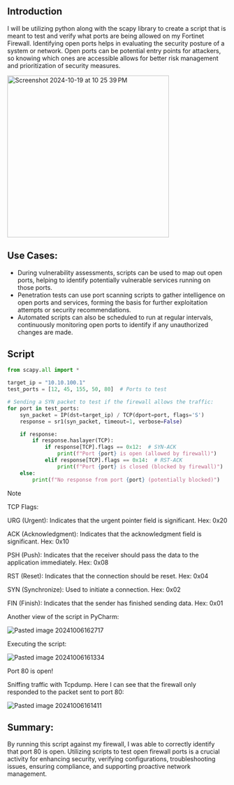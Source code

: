 ## Introduction

I will be utilizing python along with the scapy library to create a script that is meant to test and verify what ports are being allowed on my Fortinet Firewall. Identifying open ports helps in evaluating the security posture of a system or network. Open ports can be potential entry points for attackers, so knowing which ones are accessible allows for better risk management and prioritization of security measures.

<img width="370" alt="Screenshot 2024-10-19 at 10 25 39 PM" src="https://github.com/user-attachments/assets/7e1434c5-79f4-45e4-a8ff-4ec6ddb066d6">

## Use Cases:

+ During vulnerability assessments, scripts can be used to map out open ports, helping to identify potentially vulnerable services running on those ports.
+ Penetration tests can use port scanning scripts to gather intelligence on open ports and services, forming the basis for further exploitation attempts or security recommendations.
+ Automated scripts can also be scheduled to run at regular intervals, continuously monitoring open ports to identify if any unauthorized changes are made.

## Script

```python
from scapy.all import *

target_ip = "10.10.100.1"
test_ports = [12, 45, 155, 50, 80]  # Ports to test

# Sending a SYN packet to test if the firewall allows the traffic:
for port in test_ports:
    syn_packet = IP(dst=target_ip) / TCP(dport=port, flags='S')
    response = sr1(syn_packet, timeout=1, verbose=False)

    if response:
        if response.haslayer(TCP):
            if response[TCP].flags == 0x12:  # SYN-ACK
                print(f"Port {port} is open (allowed by firewall)")
            elif response[TCP].flags == 0x14:  # RST-ACK
                print(f"Port {port} is closed (blocked by firewall)")
    else:
        print(f"No response from port {port} (potentially blocked)")

```

> [!NOTE]
> 
> TCP Flags:
> 
> URG (Urgent): Indicates that the urgent pointer field is significant.
> Hex: 0x20
> 
> ACK (Acknowledgment): Indicates that the acknowledgment field is significant.
> Hex: 0x10
>
> PSH (Push): Indicates that the receiver should pass the data to the application immediately.
> Hex: 0x08
>
> RST (Reset): Indicates that the connection should be reset.
>Hex: 0x04
>
> SYN (Synchronize): Used to initiate a connection.
> Hex: 0x02
>
> FIN (Finish): Indicates that the sender has finished sending data.
> Hex: 0x01

Another view of the script in PyCharm:

![Pasted image 20241006162717](https://github.com/user-attachments/assets/16a6a7c0-4b0a-4a8f-b7ba-7cf87c8dab37)

Executing the script:

![Pasted image 20241006161334](https://github.com/user-attachments/assets/13db4237-c0f1-4987-8cbc-7c155608ce1f)

Port 80 is open!

Sniffing traffic with Tcpdump. Here I can see that the firewall only responded to the packet sent to port 80:

![Pasted image 20241006161411](https://github.com/user-attachments/assets/aadc0ab8-2433-478f-bce5-efa42cb2b7ae)

## Summary: 

By running this script against my firewall, I was able to correctly identify that port 80 is open. Utilizing scripts to test open firewall ports is a crucial activity for enhancing security, verifying configurations, troubleshooting issues, ensuring compliance, and supporting proactive network management.

